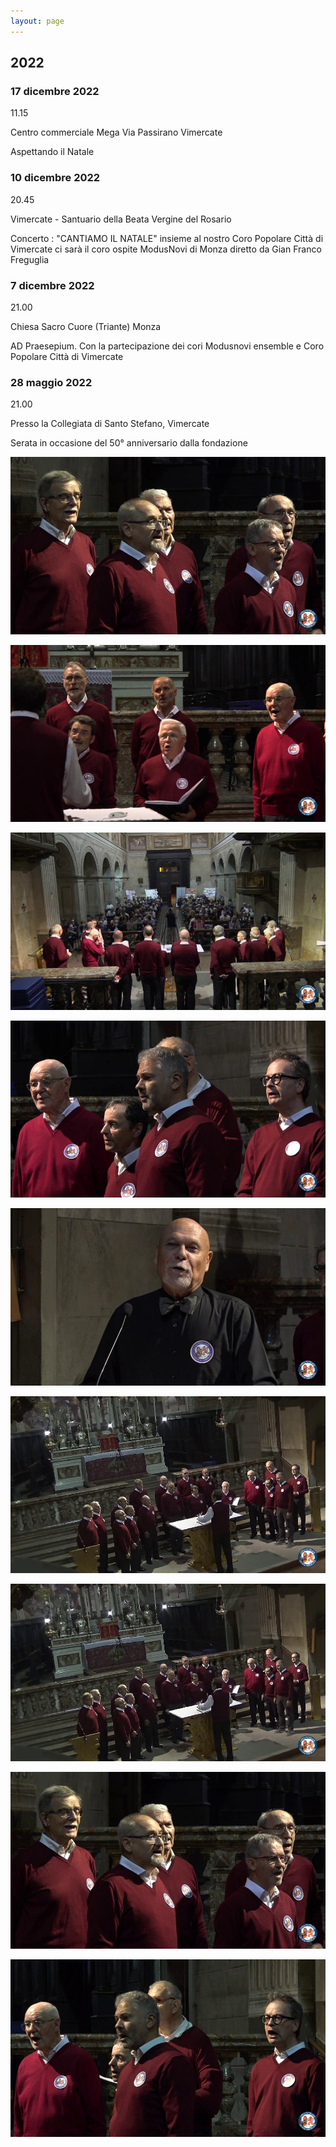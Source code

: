 ```yaml
---
layout: page
---
```


## 2022

### 17 dicembre 2022

11.15

Centro commerciale Mega Via Passirano Vimercate

Aspettando il Natale

### 10 dicembre 2022

20.45

Vimercate - Santuario della Beata Vergine del Rosario

Concerto : "CANTIAMO IL NATALE" insieme al nostro Coro Popolare Città di Vimercate ci sarà il coro ospite ModusNovi di Monza diretto da Gian Franco Freguglia

### 7 dicembre 2022

21.00

Chiesa Sacro Cuore (Triante) Monza

AD Praesepium. Con la partecipazione dei cori Modusnovi ensemble e Coro Popolare Città di Vimercate

### 28 maggio 2022

21.00

Presso la Collegiata di Santo Stefano, Vimercate

Serata in occasione del 50° anniversario dalla fondazione

![image0007.jpeg](img\image0007.jpeg)

![image0008.jpeg](img\image0008.jpeg)

![image0009.jpeg](img\image0009.jpeg)

![image0010.jpeg](img\image0010.jpeg)

![image0011.jpeg](img\image0011.jpeg)

![image0012.jpeg](img\image0012.jpeg)

![image0013.jpeg](img\image0013.jpeg)

![image0007.jpeg](img\image0007.jpeg)

![image0015.jpeg](img\image0015.jpeg)

